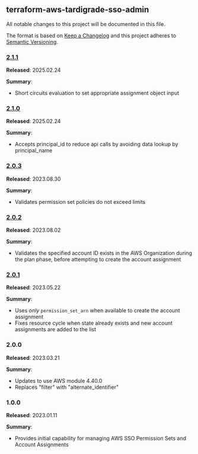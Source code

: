 ## terraform-aws-tardigrade-sso-admin

All notable changes to this project will be documented in this file.

The format is based on [Keep a Changelog](http://keepachangelog.com/) and this project adheres to [Semantic Versioning](http://semver.org/).

### [2.1.1](https://github.com/plus3it/terraform-aws-tardigrade-sso-admin/releases/tag/2.1.1)

**Released**: 2025.02.24

**Summary**:

* Short circuits evaluation to set appropriate assignment object input

### [2.1.0](https://github.com/plus3it/terraform-aws-tardigrade-sso-admin/releases/tag/2.1.0)

**Released**: 2025.02.24

**Summary**:

* Accepts principal_id to reduce api calls by avoiding data lookup by principal_name

### [2.0.3](https://github.com/plus3it/terraform-aws-tardigrade-sso-admin/releases/tag/2.0.3)

**Released**: 2023.08.30

**Summary**:

* Validates permission set policies do not exceed limits

### [2.0.2](https://github.com/plus3it/terraform-aws-tardigrade-sso-admin/releases/tag/2.0.2)

**Released**: 2023.08.02

**Summary**:

* Validates the specified account ID exists in the AWS Organization during the plan
  phase, before attempting to create the account assignment

### [2.0.1](https://github.com/plus3it/terraform-aws-tardigrade-sso-admin/releases/tag/2.0.1)

**Released**: 2023.05.22

**Summary**:

* Uses *only* `permission_set_arn` when available to create the account assignment
* Fixes resource cycle when state already exists and new account assignments are
  added to the list

### 2.0.0

**Released**: 2023.03.21

**Summary**:

* Updates to use AWS module 4.40.0
* Replaces "filter" with "alternate_identifier"

### 1.0.0

**Released**: 2023.01.11

**Summary**:

* Provides initial capability for managing AWS SSO Permission Sets and Account
  Assignments
